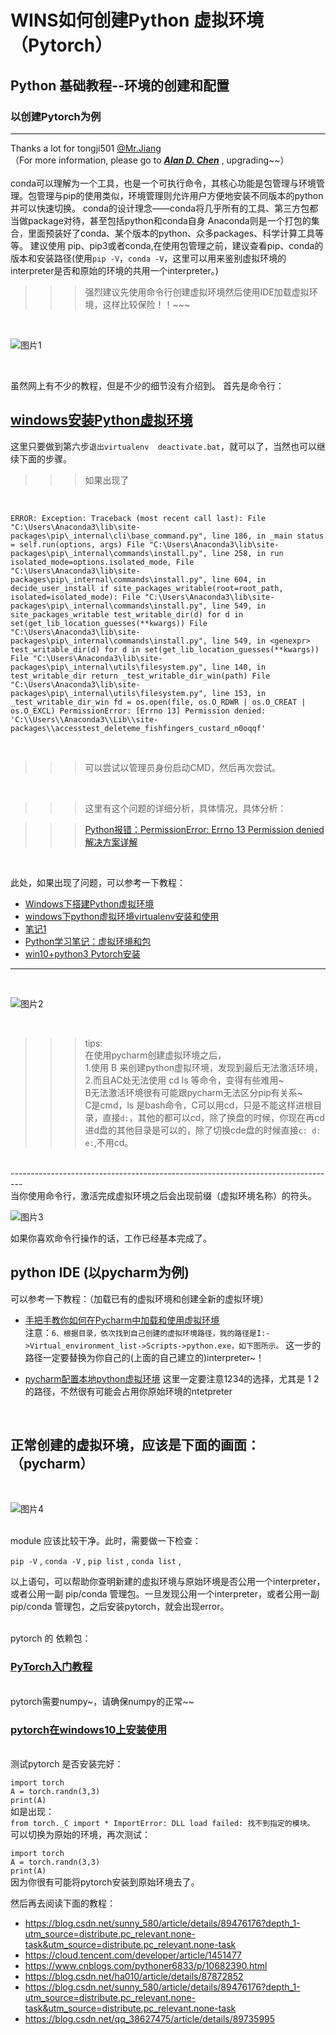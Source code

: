 # WINS如何创建Python 虚拟环境（Pytorch）
## Python 基础教程--环境的创建和配置
### 以创建Pytorch为例

----------------------------------------------
Thanks a lot for tongji501 [@Mr.Jiang](https://baike.baidu.com/item/吴彦祖/182990?fr=aladdin)<br>
（For more information, please go to ***[Alan D. Chen](https://github.com/Alan-D-Chen/Python-ABC)*** , upgrading~~）<br>  
conda可以理解为一个工具，也是一个可执行命令，其核心功能是包管理与环境管理。包管理与pip的使用类似，环境管理则允许用户方便地安装不同版本的python并可以快速切换。 conda的设计理念——conda将几乎所有的工具、第三方包都当做package对待，甚至包括python和conda自身 Anaconda则是一个打包的集合，里面预装好了conda、某个版本的python、众多packages、科学计算工具等等。
建议使用 pip、pip3或者conda,在使用包管理之前，建议查看pip、conda的版本和安装路径(使用`pip -V`，`conda -V`，这里可以用来鉴别虚拟环境的interpreter是否和原始的环境的共用一个interpreter。)
<br>
>>>强烈建议先使用命令行创建虚拟环境然后使用IDE加载虚拟环境，这样比较保险！！~~~
<br>

![图片1](https://github.com/Alan-D-Chen/Python-ABC/blob/master/pics/%E5%BE%AE%E4%BF%A1%E5%9B%BE%E7%89%87_20200330200813.png)

<br>

虽然网上有不少的教程，但是不少的细节没有介绍到。
首先是命令行：
## [windows安装Python虚拟环境](https://www.cnblogs.com/sisa/p/10824191.html)
这里只要做到第六步`退出virtualenv  deactivate.bat`，就可以了，当然也可以继续下面的步骤。
>>> 如果出现了
<br>

`ERROR: Exception:
Traceback (most recent call last):
  File "C:\Users\Anaconda3\lib\site-packages\pip\_internal\cli\base_command.py", line 186, in _main
    status = self.run(options, args)
  File "C:\Users\Anaconda3\lib\site-packages\pip\_internal\commands\install.py", line 258, in run
    isolated_mode=options.isolated_mode,
  File "C:\Users\Anaconda3\lib\site-packages\pip\_internal\commands\install.py", line 604, in decide_user_install
    if site_packages_writable(root=root_path, isolated=isolated_mode):
  File "C:\Users\Anaconda3\lib\site-packages\pip\_internal\commands\install.py", line 549, in site_packages_writable
    test_writable_dir(d) for d in set(get_lib_location_guesses(**kwargs))
  File "C:\Users\Anaconda3\lib\site-packages\pip\_internal\commands\install.py", line 549, in <genexpr>
    test_writable_dir(d) for d in set(get_lib_location_guesses(**kwargs))
  File "C:\Users\Anaconda3\lib\site-packages\pip\_internal\utils\filesystem.py", line 140, in test_writable_dir
    return _test_writable_dir_win(path)
  File "C:\Users\Anaconda3\lib\site-packages\pip\_internal\utils\filesystem.py", line 153, in _test_writable_dir_win
    fd = os.open(file, os.O_RDWR | os.O_CREAT | os.O_EXCL)
PermissionError: [Errno 13] Permission denied: 'C:\\Users\\Anaconda3\\Lib\\site-packages\\accesstest_deleteme_fishfingers_custard_n0oqqf'
`

<br>

>>> 可以尝试以管理员身份启动CMD，然后再次尝试。

<br>

>>> 这里有这个问题的详细分析，具体情况，具体分析：

>>> [Python报错：PermissionError: Errno 13 Permission denied解决方案详解](https://blog.csdn.net/shuiyixin/article/details/90370387)

<br>

此处，如果出现了问题，可以参考一下教程：

* [Windows下搭建Python虚拟环境](https://www.jianshu.com/p/ad2d8ee4a679)
* [windows下python虚拟环境virtualenv安装和使用](https://www.cnblogs.com/sunyllove/p/9748995.html)
* [笔记1](https://www.jianshu.com/p/3b9b218b66a3)
* [Python学习笔记：虚拟环境和包](https://blog.csdn.net/lvsehaiyang1993/article/details/82749360)
* [win10+python3 Pytorch安装](https://blog.csdn.net/ZHUJIYAO/article/details/89554096)

---------------------------------------------------------------------------

<br>

![图片2](https://github.com/Alan-D-Chen/Python-ABC/blob/master/pics/Inked%E5%BE%AE%E4%BF%A1%E5%9B%BE%E7%89%87_20200330182919_LI.jpg)

<br>

>>> tips:<br>在使用pycharm创建虚拟环境之后，<br> 
1.使用 B 来创建python虚拟环境，发现到最后无法激活环境，<br> 
2.而且AC处无法使用 cd ls 等命令，变得有些难用~<br> 
B无法激活环境很有可能跟pycharm无法区分pip有关系~<br>C是cmd，ls 是bash命令，C可以用cd，只是不能这样进根目录，直接`d:`，其他的都可以cd，除了换盘的时候，你现在再cd 进d盘的其他目录是可以的，除了切换cde盘的时候直接`c: d: e:`,不用cd。
<br>
---------------------------------------------------------------------------------
<br>
当你使用命令行，激活完成虚拟环境之后会出现前缀（虚拟环境名称）的符头。
<br>

![图片3](https://github.com/Alan-D-Chen/Python-ABC/blob/master/pics/%E5%BE%AE%E4%BF%A1%E5%9B%BE%E7%89%87_20200330200821.png)

如果你喜欢命令行操作的话，工作已经基本完成了。<br>


## python IDE (以pycharm为例)

可以参考一下教程：（加载已有的虚拟环境和创建全新的虚拟环境）
* [手把手教你如何在Pycharm中加载和使用虚拟环境](https://www.cnblogs.com/dcpeng/p/12257331.html)<br>
  注意：`6、根据目录，依次找到自己创建的虚拟环境路径，我的路径是I:->Virtual_environment_list->Scripts->python.exe，如下图所示。`
  这一步的路径一定要替换为你自己的(上面的自己建立的)interpreter~！
* [pycharm配置本地python虚拟环境](https://blog.csdn.net/guying4875/article/details/80905472)
  这里一定要注意1234的选择，尤其是 1 2 的路径，不然很有可能会占用你原始环境的ntetpreter
  
  <br>
  
 ## 正常创建的虚拟环境，应该是下面的画面：（pycharm）
 
 <br>
 
 ![图片4](https://github.com/Alan-D-Chen/Python-ABC/blob/master/pics/%E5%BE%AE%E4%BF%A1%E5%9B%BE%E7%89%87_20200330200835.png)
 
 <br> 
module 应该比较干净。此时，需要做一下检查：

 `pip -V` , `conda -V` , `pip list` , `conda list` ,
 <br>
 
 以上语句，可以帮助你查明新建的虚拟环境与原始环境是否公用一个interpreter，或者公用一副 pip/conda 管理包。一旦发现公用一个interpreter，或者公用一副 pip/conda 管理包，之后安装pytorch，就会出现error。
 
 <br>
 pytorch 的 依赖包：
 <br>
 
 ### [PyTorch入门教程](https://www.jianshu.com/p/d66319506dd7)
 
 <br>
 pytorch需要numpy~，请确保numpy的正常~~
 <br>
 
 ### [pytorch在windows10上安装使用](https://blog.csdn.net/cuixing001/article/details/81952116)
 
 <br>
 测试pytorch 是否安装完好：
 <br>
 
 `import torch`
 <br>
 `A = torch.randn(3,3)`
 <br>
 `print(A)`
 <br>
 如是出现：<br>
 `from torch._C import * ImportError: DLL load failed: 找不到指定的模块。`
 <br>
 可以切换为原始的环境，再次测试：
 <br>
 
 `import torch`
 <br>
 `A = torch.randn(3,3)`
 <br>
 `print(A)`
 <br>
  因为你很有可能将pytorch安装到原始环境去了。
  
然后再去阅读下面的教程：
 
* https://blog.csdn.net/sunny_580/article/details/89476176?depth_1-utm_source=distribute.pc_relevant.none-task&utm_source=distribute.pc_relevant.none-task
* https://cloud.tencent.com/developer/article/1451477
* https://www.cnblogs.com/pythoner6833/p/10682390.html
* https://blog.csdn.net/ha010/article/details/87872852
* https://blog.csdn.net/sunny_580/article/details/89476176?depth_1-utm_source=distribute.pc_relevant.none-task&utm_source=distribute.pc_relevant.none-task
* https://blog.csdn.net/qq_38627475/article/details/89735995
